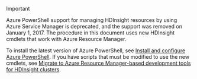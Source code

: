 > [!IMPORTANT]
> Azure PowerShell support for managing HDInsight resources by using Azure Service Manager is deprecated, and the support was removed on January 1, 2017. The procedure in this document uses new HDInsight cmdlets that work with Azure Resource Manager.
> 
> To install the latest version of Azure PowerShell, see [Install and configure Azure PowerShell](/powershell/azureps-cmdlets-docs). If you have scripts that must be modified to use the new cmdlets, see [Migrate to Azure Resource Manager-based development tools for HDInsight clusters](../articles/hdinsight/hdinsight-hadoop-development-using-azure-resource-manager.md).
> 
> 

